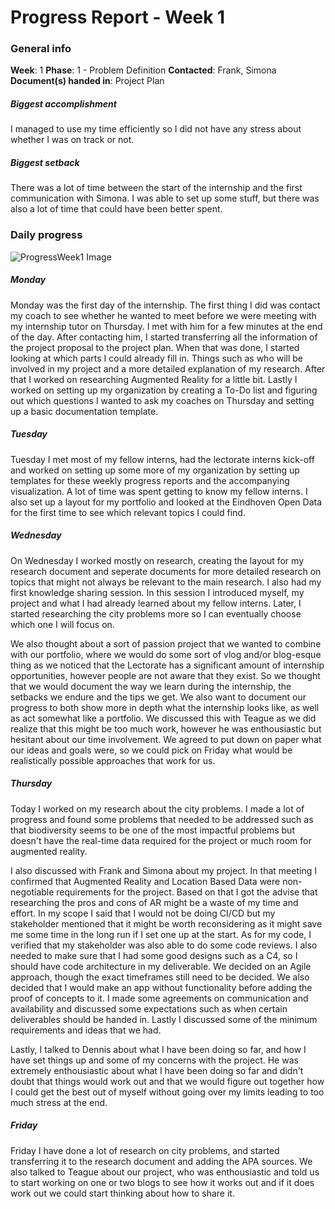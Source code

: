 # Progress Report - Week 1

### General info
**Week**: 1
**Phase**: 1 - Problem Definition
**Contacted**: Frank, Simona
**Document(s) handed in**: Project Plan

##### Biggest accomplishment
I managed to use my time efficiently so I did not have any stress about whether I was on track or not.

##### Biggest setback
There was a lot of time between the start of the internship and the first communication with Simona. I was able to set up some stuff, but there was also a lot of time that could have been better spent.

### Daily progress
![ProgressWeek1 Image](Week1-progress.png)

##### Monday
Monday was the first day of the internship. The first thing I did was contact my coach to see whether he wanted to meet before we were meeting with my internship tutor on Thursday. I met with him for a few minutes at the end of the day. After contacting him, I started transferring all the information of the project proposal to the project plan. When that was done, I started looking at which parts I could already fill in. Things such as who will be involved in my project and a more detailed explanation of my research. After that I worked on researching Augmented Reality for a little bit. Lastly I worked on setting up my organization by creating a To-Do list and figuring out which questions I wanted to ask my coaches on Thursday and setting up a basic documentation template.

##### Tuesday
Tuesday I met most of my fellow interns, had the lectorate interns kick-off and worked on setting up some more of my organization by setting up templates for these weekly progress reports and the accompanying visualization. A lot of time was spent getting to know my fellow interns. I also set up a layout for my portfolio and looked at the Eindhoven Open Data for the first time to see which relevant topics I could find.

##### Wednesday
On Wednesday I worked mostly on research, creating the layout for my research document and seperate documents for more detailed research on topics that might not always be relevant to the main research. I also had my first knowledge sharing session. In this session I introduced myself, my project and what I had already learned about my fellow interns. Later, I started researching the city problems more so I can eventually choose which one I will focus on.

We also thought about a sort of passion project that we wanted to combine with our portfolio, where we would do some sort of vlog and/or blog-esque thing as we noticed that the Lectorate has a significant amount of internship opportunities, however people are not aware that they exist. So we thought that we would document the way we learn during the internship, the setbacks we endure and the tips we get. We also want to document our progress to both show more in depth what the internship looks like, as well as act somewhat like a portfolio. We discussed this with Teague as we did realize that this might be too much work, however he was enthousiastic but hesitant about our time involvement. We agreed to put down on paper what our ideas and goals were, so we could pick on Friday what would be realistically possible approaches that work for us.

##### Thursday
Today I worked on my research about the city problems. I made a lot of progress and found some problems that needed to be addressed such as that biodiversity seems to be one of the most impactful problems but doesn't have the real-time data required for the project or much room for augmented reality.

I also discussed with Frank and Simona about my project. In that meeting I confirmed that Augmented Reality and Location Based Data were non-negotiable requirements for the project. Based on that I got the advise that researching the pros and cons of AR might be a waste of my time and effort. In my scope I said that  I would not be doing CI/CD but my stakeholder mentioned that it might be worth reconsidering as it might save me some time in the long run if I set one up at the start. As for my code, I verified that my stakeholder was also able to do some code reviews. I also needed to make sure that I had some good designs such as a C4, so I should have code architecture in my deliverable. We decided on an Agile approach, though the exact timeframes still need to be decided. We also decided that I would make an app without functionality before adding the proof of concepts to it. I made some agreements on communication and availability and discussed some expectations such as when certain deliverables should be handed in. Lastly I discussed some of the minimum requirements and ideas that we had.

Lastly, I talked to Dennis about what I have been doing so far, and how I have set things up and some of my concerns with the project. He was extremely enthousiastic about what I have been doing so far and didn't doubt that things would work out and that we would figure out together how I could get the best out of myself without going over my limits leading to too much stress at the end.

##### Friday
Friday I have done a lot of research on city problems, and started transferring it to the research document and adding the APA sources.  We also talked to Teague about our project, who was enthousiastic and told us to start working on one or two blogs to see how it works out and if it does work out we could start thinking about how to share it.
